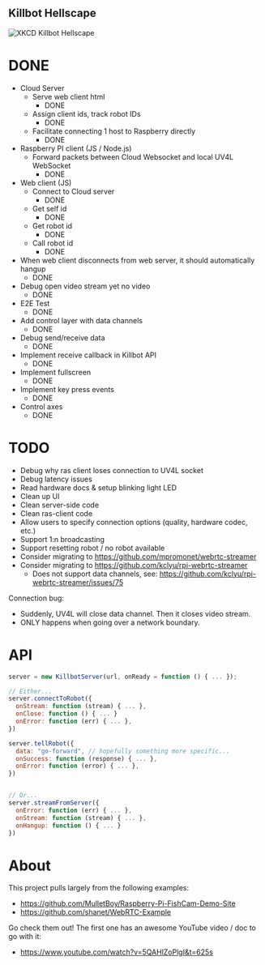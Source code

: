 ## Killbot Hellscape

![XKCD Killbot Hellscape](https://imgs.xkcd.com/comics/the_three_laws_of_robotics_2x.png)

# DONE
* Cloud Server
  * Serve web client html
    * DONE
  * Assign client ids, track robot IDs
    * DONE
  * Facilitate connecting 1 host to Raspberry directly
    * DONE
* Raspberry PI client (JS / Node.js)
  * Forward packets between Cloud Websocket and local UV4L WebSocket
    * DONE
* Web client (JS)
  * Connect to Cloud server
    * DONE
  * Get self id
    * DONE
  * Get robot id
    * DONE
  * Call robot id
    * DONE
* When web client disconnects from web server, it should automatically hangup
  * DONE
* Debug open video stream yet no video
  * DONE
* E2E Test
  * DONE
* Add control layer with data channels
  * DONE
* Debug send/receive data
  * DONE
* Implement receive callback in Killbot API
  * DONE
* Implement fullscreen
  * DONE
* Implement key press events
  * DONE
* Control axes
  * DONE

# TODO
* Debug why ras client loses connection to UV4L socket
* Debug latency issues
* Read hardware docs & setup blinking light LED
* Clean up UI
* Clean server-side code
* Clean ras-client code
* Allow users to specify connection options (quality, hardware codec, etc.)
* Support 1:n broadcasting
* Support resetting robot / no robot available
* Consider migrating to https://github.com/mpromonet/webrtc-streamer
* Consider migrating to https://github.com/kclyu/rpi-webrtc-streamer
  * Does not support data channels, see: 
    https://github.com/kclyu/rpi-webrtc-streamer/issues/75

Connection bug:
* Suddenly, UV4L will close data channel. Then it closes video stream.
* ONLY happens when going over a network boundary.

# API
```javascript
server = new KillbotServer(url, onReady = function () { ... });

// Either...
server.connectToRobot({
  onStream: function (stream) { ... },
  onClose: function () { ... }
  onError: function (err) { ... },
})

server.tellRobot({
  data: "go-forward", // hopefully something more specific...
  onSuccess: function (response) { ... },
  onError: function (error) { ... },
})


// Or...
server.streamFromServer({
  onError: function (err) { ... },
  onStream: function (stream) { ... },
  onHangup: function () { ... }
})
```

# About
This project pulls largely from the following examples:
* https://github.com/MulletBoy/Raspberry-Pi-FishCam-Demo-Site
* https://github.com/shanet/WebRTC-Example

Go check them out! The first one has an awesome YouTube video / doc to go with
it:
* https://www.youtube.com/watch?v=5QAHlZoPlgI&t=625s
